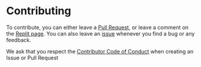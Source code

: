 # Contributing
To contribute, you can either leave a [Pull Request](https://github.com/TheIoLang/Io/pulls), or leave a comment on the [Replit page](https://replit.com/@JBloves27/io?v=1). 
You can also leave an [issue](https://github.com/TheIoLang/Io/issues) whenever you find a bug or any feedback.

We ask that you respect the [Contributor Code of Conduct](CODE_OF_CONDUCT.md) when creating an Issue or Pull Request
